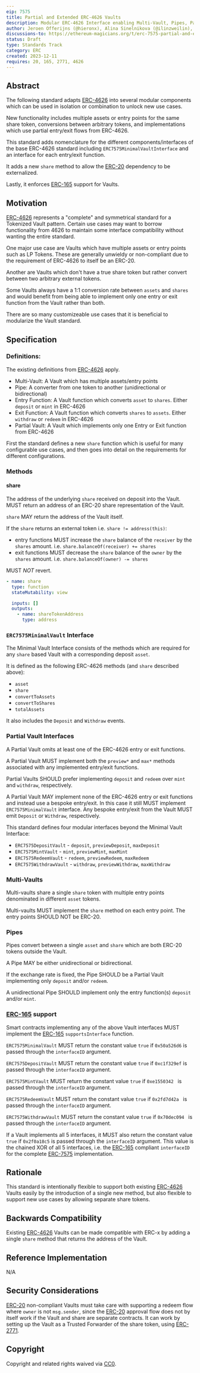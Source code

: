```yaml
---
eip: 7575
title: Partial and Extended ERC-4626 Vaults
description: Modular ERC-4626 Interface enabling Multi-Vault, Pipes, Partial and Alternative Vaults
author: Jeroen Offerijns (@hieronx), Alina Sinelnikova (@ilinzweilin), Vikram Arun (@vikramarun), Joey Santoro (@joeysantoro), Farhaan Ali (@0xfarhaan)
discussions-to: https://ethereum-magicians.org/t/erc-7575-partial-and-extended-erc-4626-vaults/17274
status: Draft
type: Standards Track
category: ERC
created: 2023-12-11
requires: 20, 165, 2771, 4626
---
```


## Abstract

The following standard adapts [ERC-4626](./eip-4626.md) into several modular components which can be used in isolation or combination to unlock new use cases. 

New functionality includes multiple assets or entry points for the same share token, conversions between arbitrary tokens, and implementations which use partial entry/exit flows from ERC-4626.

This standard adds nomenclature for the different components/interfaces of the base ERC-4626 standard including `ERC7575MinimalVaultInterface` and an interface for each entry/exit function.

It adds a new `share` method to allow the [ERC-20](./eip-20.md) dependency to be externalized.

Lastly, it enforces [ERC-165](./eip-165.md) support for Vaults.

## Motivation

[ERC-4626](./eip-4626.md) represents a "complete" and symmetrical standard for a Tokenized Vault pattern. Certain use cases may want to borrow functionality from 4626 to maintain some interface compatibility without wanting the entire standard. 

One major use case are Vaults which have multiple assets or entry points such as LP Tokens. These are generally unwieldy or non-compliant due to the requirement of ERC-4626 to itself be an ERC-20.

Another are Vaults which don't have a true share token but rather convert between two arbitrary external tokens.

Some Vaults always have a 1:1 conversion rate between `assets` and `shares` and would benefit from being able to implement only one entry or exit function from the Vault rather than both.

There are so many customizeable use cases that it is beneficial to modularize the Vault standard.

## Specification

### Definitions:

The existing definitions from [ERC-4626](./eip-4626.md) apply.

- Multi-Vault: A Vault which has multiple assets/entry points
- Pipe: A converter from one token to another (unidirectional or bidirectional)
- Entry Function: A Vault function which converts `asset` to `shares`. Either `deposit` or `mint` in ERC-4626
- Exit Function: A Vault function which converts `shares` to `assets`. Either `withdraw` or `redeem` in ERC-4626
- Partial Vault: A Vault which implements only one Entry or Exit function from ERC-4626

First the standard defines a new `share` function which is useful for many configurable use cases, and then goes into detail on the requirements for different configurations.

### Methods

#### share

The address of the underlying `share` received on deposit into the Vault. MUST return an address of an ERC-20 share representation of the Vault.

`share` MAY return the address of the Vault itself.

If the `share` returns an external token i.e. `share != address(this)`:
* entry functions MUST increase the `share` balance of the `receiver` by the `shares` amount. i.e. `share.balanceOf(receiver) += shares`
* exit functions MUST decrease the `share` balance of the `owner` by the `shares` amount. i.e. `share.balanceOf(owner) -= shares`

MUST _NOT_ revert.

```yaml
- name: share
  type: function
  stateMutability: view

  inputs: []
  outputs:
    - name: shareTokenAddress
      type: address
```

### `ERC7575MinimalVault` Interface
The Minimal Vault Interface consists of the methods which are required for any `share` based Vault with a corresponding deposit `asset`. 

It is defined as the following ERC-4626 methods (and `share` described above):
- `asset`
- `share`
- `convertToAssets`
- `convertToShares`
- `totalAssets`

It also includes the `Deposit` and `Withdraw` events.

### Partial Vault Interfaces
A Partial Vault omits at least one of the ERC-4626 entry or exit functions.

A Partial Vault MUST implement both the `preview*` and `max*` methods associated with any implemented entry/exit functions.

Partial Vaults SHOULD prefer implementing `deposit` and `redeem` over `mint` and `withdraw`, respectively.

A Partial Vault MAY implement none of the ERC-4626 entry or exit functions and instead use a bespoke entry/exit. In this case it still MUST implement `ERC7575MinimalVault` interface. Any bespoke entry/exit from the Vault MUST emit `Deposit` or `Withdraw`, respectively.

This standard defines four modular interfaces beyond the Minimal Vault Interface:
- `ERC7575DepositVault` - `deposit`, `previewDeposit`, `maxDeposit`
- `ERC7575MintVault` - `mint`, `previewMint`, `maxMint`
- `ERC7575RedeemVault` - `redeem`, `previewRedeem`, `maxRedeem`
- `ERC7575WithdrawVault` - `withdraw`, `previewWithdraw`, `maxWithdraw`

### Multi-Vaults
Multi-vaults share a single `share` token with multiple entry points denominated in different `asset` tokens.

Multi-vaults MUST implement the `share` method on each entry point. The entry points SHOULD NOT be ERC-20.

### Pipes
Pipes convert between a single `asset` and `share` which are both ERC-20 tokens outside the Vault.

A Pipe MAY be either unidirectional or bidirectional.

If the exchange rate is fixed, the Pipe SHOULD be a Partial Vault implementing only `deposit` and/or `redeem`.

A unidirectional Pipe SHOULD implement only the entry function(s) `deposit` and/or `mint`.

### [ERC-165](./eip-165.md) support

Smart contracts implementing any of the above Vault interfaces MUST implement the [ERC-165](./eip-165.md) `supportsInterface` function.

`ERC7575MinimalVault` MUST return the constant value `true` if `0x50a526d6` is passed through the `interfaceID` argument.

`ERC7575DepositVault` MUST return the constant value `true` if `0xc1f329ef` is passed through the `interfaceID` argument.

`ERC7575MintVault` MUST return the constant value `true` if `0xe1550342 ` is passed through the `interfaceID` argument.

`ERC7575RedeemVault` MUST return the constant value `true` if `0x2fd7d42a ` is passed through the `interfaceID` argument.

`ERC7575WithdrawVault` MUST return the constant value `true` if `0x70dec094 ` is passed through the `interfaceID` argument.

If a Vault implements all 5 interfaces, it MUST also return the constant value `true` if `0x2f0a18c5` is passed through the `interfaceID` argument. This value is the chained XOR of all 5 interfaces, i.e. the [ERC-165](./eip-165.md) compliant `interfaceID` for the complete [ERC-7575](./eip-7575.md) implementation.

## Rationale

This standard is intentionally flexible to support both existing [ERC-4626](./eip-4626.md) Vaults easily by the introduction of a single new method, but also flexible to support new use cases by allowing separate share tokens.

## Backwards Compatibility

Existing [ERC-4626](./eip-4626.md) Vaults can be made compatible with ERC-x by adding a single `share` method that returns the address of the Vault.

## Reference Implementation

N/A
## Security Considerations

[ERC-20](./eip-20.md) non-compliant Vaults must take care with supporting a redeem flow where `owner` is not `msg.sender`, since the [ERC-20](./eip-20.md) approval flow does not by itself work if the Vault and share are separate contracts. It can work by setting up the Vault as a Trusted Forwarder of the share token, using [ERC-2771](./eip-2771.md).

## Copyright

Copyright and related rights waived via [CC0](../LICENSE.md).
